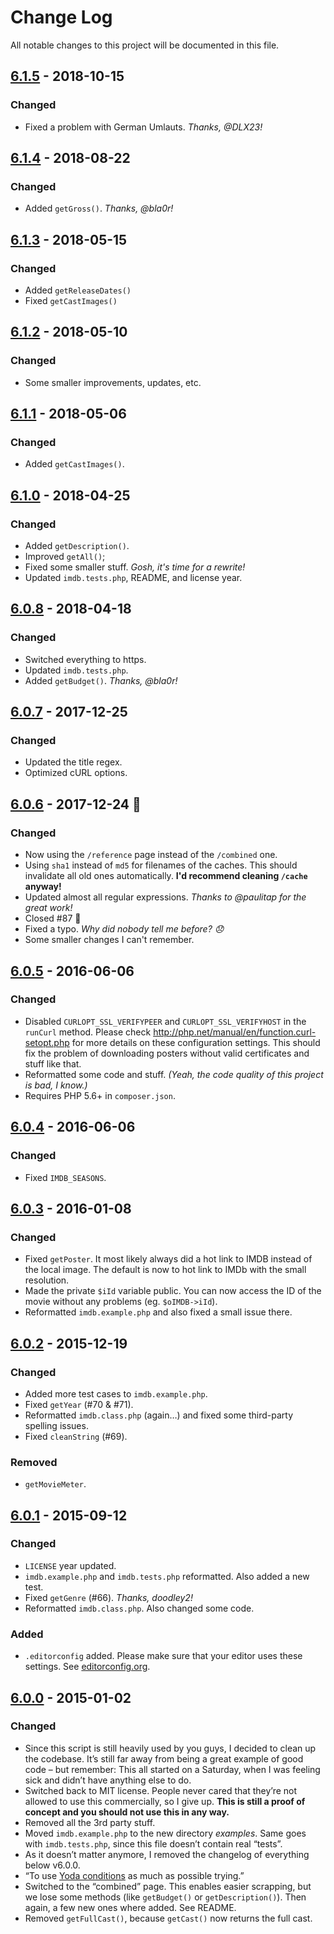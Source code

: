 # Change Log
All notable changes to this project will be documented in this file.

## [6.1.5] - 2018-10-15
### Changed
- Fixed a problem with German Umlauts. *Thanks, @DLX23!*

## [6.1.4] - 2018-08-22
### Changed
- Added `getGross()`. *Thanks, @bla0r!*

## [6.1.3] - 2018-05-15
### Changed
- Added `getReleaseDates()`
- Fixed `getCastImages()`

## [6.1.2] - 2018-05-10
### Changed
- Some smaller improvements, updates, etc.

## [6.1.1] - 2018-05-06
### Changed
- Added `getCastImages()`.

## [6.1.0] - 2018-04-25
### Changed
- Added `getDescription()`.
- Improved `getAll()`;
- Fixed some smaller stuff. *Gosh, it's time for a rewrite!*
- Updated `imdb.tests.php`, README, and license year.

## [6.0.8] - 2018-04-18
### Changed
- Switched everything to https.
- Updated `imdb.tests.php`.
- Added `getBudget()`. *Thanks, @bla0r!*

## [6.0.7] - 2017-12-25
### Changed
- Updated the title regex.
- Optimized cURL options.

## [6.0.6] - 2017-12-24 🎄
### Changed
- Now using the `/reference` page instead of the `/combined` one.
- Using `sha1` instead of `md5` for filenames of the caches. This should invalidate all old ones automatically. **I'd recommend cleaning `/cache` anyway!**
- Updated almost all regular expressions. *Thanks to @paulitap for the great work!*
- Closed #87 🙌
- Fixed a typo. *Why did nobody tell me before? 😞*
- Some smaller changes I can't remember.

## [6.0.5] - 2016-06-06
### Changed
- Disabled `CURLOPT_SSL_VERIFYPEER` and `CURLOPT_SSL_VERIFYHOST` in the `runCurl` method. Please check http://php.net/manual/en/function.curl-setopt.php for more details on these configuration settings. This should fix the problem of downloading posters without valid certificates and stuff like that.
- Reformatted some code and stuff. *(Yeah, the code quality of this project is bad, I know.)*
- Requires PHP 5.6+ in `composer.json`.

## [6.0.4] - 2016-06-06
### Changed
- Fixed `IMDB_SEASONS`.

## [6.0.3] - 2016-01-08
### Changed
- Fixed `getPoster`. It most likely always did a hot link to IMDB instead of the local image. The default is now to hot link to IMDb with the small resolution.
- Made the private `$iId` variable public. You can now access the ID of the movie without any problems (eg. `$oIMDB->iId`).
- Reformatted `imdb.example.php` and also fixed a small issue there.

## [6.0.2] - 2015-12-19
### Changed
- Added more test cases to `imdb.example.php`.
- Fixed `getYear` (#70 & #71).
- Reformatted `imdb.class.php` (again…) and fixed some third-party spelling issues.
- Fixed `cleanString` (#69).

### Removed
- `getMovieMeter`.

## [6.0.1] - 2015-09-12
### Changed
- `LICENSE` year updated.
- `imdb.example.php` and `imdb.tests.php` reformatted. Also added a new test.
- Fixed `getGenre` (#66). *Thanks, doodley2!*
- Reformatted `imdb.class.php`. Also changed some code.

### Added
- `.editorconfig` added. Please make sure that your editor uses these settings. See [editorconfig.org](http://editorconfig.org/).

## [6.0.0] - 2015-01-02
### Changed
- Since this script is still heavily used by you guys, I decided to clean up the codebase. It’s still far away from being a great example of good code – but remember: This all started on a Saturday, when I was feeling sick and didn’t have anything else to do.
- Switched back to MIT license. People never cared that they’re not allowed to use this commercially, so I give up. **This is still a proof of concept and you should not use this in any way.**
- Removed all the 3rd party stuff.
- Moved `imdb.example.php` to the new directory *examples*. Same goes with `imdb.tests.php`, since this file doesn’t contain real “tests”.
- As it doesn’t matter anymore, I removed the changelog of everything below v6.0.0.
- “To use [Yoda conditions](http://en.wikipedia.org/wiki/Yoda_conditions) as much as possible trying.”
- Switched to the “combined” page. This enables easier scrapping, but we lose some methods (like `getBudget()` or `getDescription()`). Then again, a few new ones where added. See README.
- Removed `getFullCast()`, because `getCast()` now returns the full cast.

[Unreleased]: https://github.com/FabianBeiner/PHP-IMDB-Grabber/compare/v6.1.2...HEAD
[6.0.0]: https://github.com/FabianBeiner/PHP-IMDB-Grabber/compare/5.5.21...v6.0.0
[6.0.1]: https://github.com/FabianBeiner/PHP-IMDB-Grabber/compare/v6.0.0...v6.0.1
[6.0.2]: https://github.com/FabianBeiner/PHP-IMDB-Grabber/compare/v6.0.1...v6.0.2
[6.0.3]: https://github.com/FabianBeiner/PHP-IMDB-Grabber/compare/v6.0.2...v6.0.3
[6.0.4]: https://github.com/FabianBeiner/PHP-IMDB-Grabber/compare/v6.0.3...v6.0.4
[6.0.5]: https://github.com/FabianBeiner/PHP-IMDB-Grabber/compare/v6.0.4...v6.0.5
[6.0.6]: https://github.com/FabianBeiner/PHP-IMDB-Grabber/compare/v6.0.5...v6.0.6
[6.0.7]: https://github.com/FabianBeiner/PHP-IMDB-Grabber/compare/v6.0.6...v6.0.7
[6.0.8]: https://github.com/FabianBeiner/PHP-IMDB-Grabber/compare/v6.0.7...v6.0.8
[6.1.0]: https://github.com/FabianBeiner/PHP-IMDB-Grabber/compare/v6.0.8...v6.1.0
[6.1.1]: https://github.com/FabianBeiner/PHP-IMDB-Grabber/compare/v6.1.0...v6.1.1
[6.1.2]: https://github.com/FabianBeiner/PHP-IMDB-Grabber/compare/v6.1.1...v6.1.2
[6.1.3]: https://github.com/FabianBeiner/PHP-IMDB-Grabber/compare/v6.1.2...v6.1.3
[6.1.4]: https://github.com/FabianBeiner/PHP-IMDB-Grabber/compare/v6.1.3...v6.1.4
[6.1.5]: https://github.com/FabianBeiner/PHP-IMDB-Grabber/compare/v6.1.4...v6.1.5
[Unreleased]: https://github.com/FabianBeiner/PHP-IMDB-Grabber/compare/v6.1.5...HEAD
